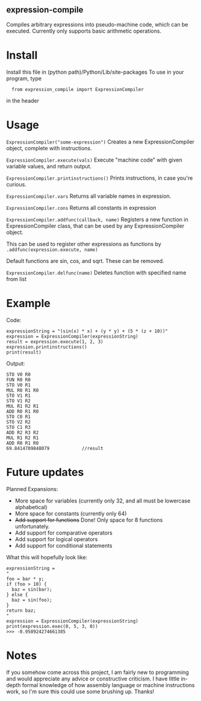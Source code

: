 ## expression-compile
Compiles arbitrary expressions into pseudo-machine code, which can be executed. Currently only supports basic arithmetic operations.

# Install
Install this file in (python path)/Python/Lib/site-packages
To use in your program, type
```
  from expression_compile import ExpressionCompiler
```
in the header

# Usage
`ExpressionCompiler("some-expression")` 
Creates a new ExpressionCompiler object, complete with instructions.

`ExpressionCompiler.execute(vals)` 
Execute "machine code" with given variable values, and return output.

`ExpressionCompiler.printinstructions()` 
Prints instructions, in case you're curious.

`ExpressionCompiler.vars`
Returns all variable names in expression.

`ExpressionCompiler.cons`
Returns all constants in expression

`ExpressionCompiler.addfunc(callback, name)`
Registers a new function in ExpressionCompiler class, that can be used by any ExpressionCompiler object.

This can be used to register other expressions as functions by `.addfunc(expression.execute, name)`

Default functions are sin, cos, and sqrt. These can be removed.

`ExpressionCompiler.delfunc(name)`
Deletes function with specified name from list

# Example
Code:
```
expressionString = "(sin(x) * x) + (y * y) + (5 * (z + 10))"
expression = ExpressionCompiler(expressionString)
result = expression.execute(1, 2, 3)
expression.printinstructions()
print(result)
```
Output:
```
STO V0 R0
FUN R0 R0
STO V0 R1
MUL R0 R1 R0
STO V1 R1
STO V1 R2
MUL R1 R2 R1
ADD R0 R1 R0
STO C0 R1
STO V2 R2
STO C1 R3
ADD R2 R3 R2
MUL R1 R2 R1
ADD R0 R1 R0
69.8414709848079            //result
```

# Future updates
Planned Expansions:
- More space for variables (currently only 32, and all must be lowercase alphabetical)
- More space for constants (currently only 64)
- ~~Add support for functions~~ Done! Only space for 8 functions unfortunately.
- Add support for comparative operators
- Add support for logical operators
- Add support for conditional statements

What this will hopefully look like:
```
expressionString =
"
foo = bar * y;
if (foo > 10) {
  baz = sin(bar);
} else {
  baz = sin(foo);
}
return baz;
"
expression = ExpressionCompiler(expressionString)
print(expression.exec(0, 5, 3, 0))
>>> -0.958924274661385
```

# Notes
If you somehow come across this project, I am fairly new to programming and would appreciate any advice or constructive criticism. I have little in-depth formal knowledge of how assembly language or machine instructions work, so I'm sure this could use some brushing up. Thanks!










    
